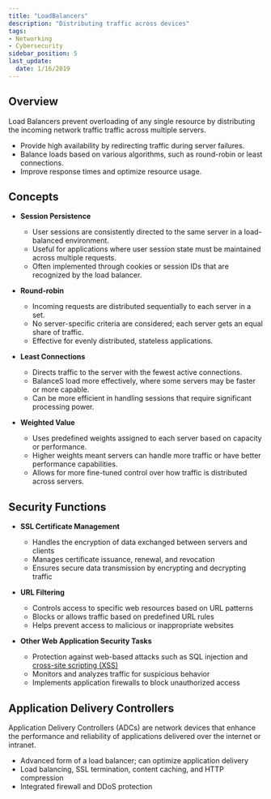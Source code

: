 ```yaml
---
title: "LoadBalancers"
description: "Distributing traffic across devices"
tags: 
- Networking
- Cybersecurity
sidebar_position: 5
last_update:
  date: 1/16/2019
---
```



## Overview

Load Balancers prevent overloading of any single resource by distributing the incoming network traffic traffic across multiple servers.

- Provide high availability by redirecting traffic during server failures.
- Balance loads based on various algorithms, such as round-robin or least connections.
- Improve response times and optimize resource usage.

## Concepts

- **Session Persistence**

  - User sessions are consistently directed to the same server in a load-balanced environment.
  - Useful for applications where user session state must be maintained across multiple requests.
  - Often implemented through cookies or session IDs that are recognized by the load balancer.

- **Round-robin**

  - Incoming requests are distributed sequentially to each server in a set.
  - No server-specific criteria are considered; each server gets an equal share of traffic.
  - Effective for evenly distributed, stateless applications.

- **Least Connections**

  - Directs traffic to the server with the fewest active connections.
  - BalanceS load more effectively, where some servers may be faster or more capable.
  - Can be more efficient in handling sessions that require significant processing power.

- **Weighted Value**

  - Uses predefined weights assigned to each server based on capacity or performance.
  - Higher weights meant servers can handle more traffic or have better performance capabilities.
  - Allows for more fine-tuned control over how traffic is distributed across servers.

## Security Functions 

- **SSL Certificate Management**
  
  - Handles the encryption of data exchanged between servers and clients
  - Manages certificate issuance, renewal, and revocation
  - Ensures secure data transmission by encrypting and decrypting traffic

- **URL Filtering**

  - Controls access to specific web resources based on URL patterns
  - Blocks or allows traffic based on predefined URL rules
  - Helps prevent access to malicious or inappropriate websites

- **Other Web Application Security Tasks**

  - Protection against web-based attacks such as SQL injection and [cross-site scripting (XSS)](/docs/007-Cybersecurity/012-List-of-Attacks/099-Other-Attacks.md)
  - Monitors and analyzes traffic for suspicious behavior
  - Implements application firewalls to block unauthorized access

## Application Delivery Controllers

Application Delivery Controllers (ADCs) are network devices that enhance the performance and reliability of applications delivered over the internet or intranet.

- Advanced form of a load balancer; can optimize application delivery
- Load balancing, SSL termination, content caching, and HTTP compression
- Integrated firewall and DDoS protection

